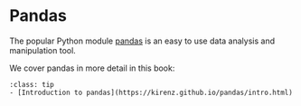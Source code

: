 # Pandas

The popular Python module [pandas](https://pandas.pydata.org/) is an easy to use data analysis and manipulation tool.

We cover pandas in more detail in this book:  

```{admonition} Jupyter Book
:class: tip
- [Introduction to pandas](https://kirenz.github.io/pandas/intro.html)
```